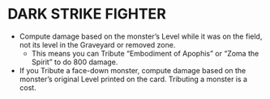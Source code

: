
# DARK STRIKE FIGHTER

*   Compute damage based on the monster’s Level while it was on the field, not its level in the Graveyard or removed zone.
    *   This means you can Tribute “Embodiment of Apophis” or “Zoma the Spirit” to do 800 damage.
*   If you Tribute a face-down monster, compute damage based on the monster’s original Level printed on the card. Tributing a monster is a cost.

  